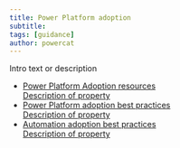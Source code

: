 ```yaml
---
title: Power Platform adoption
subtitle: 
tags: [guidance]
author: powercat
---
```

Intro text or description

<div>
    <ul class="uk-nav uk-nav-secondary">
        <li class="uk-active"><a href="https://adoption.microsoft.com/powerplatform/"><div>Power Platform Adoption resources <div class="uk-nav-subtitle">Description of property</div></div></a></li>
        <li class="uk-active"><a href="https://learn.microsoft.com/power-platform/guidance/adoption/methodology"><div>Power Platform adoption best practices<div class="uk-nav-subtitle">Description of property</div></div></a></li>
        <li class="uk-active"><a href="https://learn.microsoft.com/power-automate/guidance/automation-coe/overview"><div>Automation adoption best practices<div class="uk-nav-subtitle">Description of property</div></div></a></li>
    </ul>
</div>